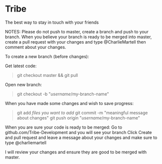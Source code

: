Tribe
=====

The best way to stay in touch with your friends

NOTES:
Please do not push to master, create a branch and push to your branch.
When you believe your branch is ready to be merged into master, 
create a pull request with your changes and type @CharlieMartell
then comment about your changes.

To create a new branch (before changes):

Get latest code:
>git checkout master && git pull

Open new branch:
>git checkout -b "*username*/my-branch-name"

When you have made some changes and wish to save progress:
>git add *files you want to add*
>git commit -m "meaningful message about changes"
>git push origin "*username*/my-branch-name"

When you are sure your code is ready to be merged:
Go to github.com/Tribe-Development and you will see your branch
Click Create and pull request and leave a message about your changes
and make sure to type @charliemartell

I will review your changes and ensure they are good to be merged with master. 
